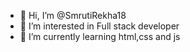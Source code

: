 - 👋 Hi, I’m @SmrutiRekha18
- 👀 I’m interested in Full stack developer
- 🌱 I’m currently learning html,css and js
  

<!---
SmrutiRekha18/SmrutiRekha18 is a ✨ special ✨ repository because its `README.md` (this file) appears on your GitHub profile.
You can click the Preview link to take a look at your changes.
--->
